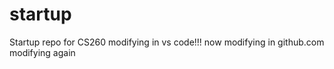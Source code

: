 # startup
Startup repo for CS260
modifying in vs code!!!
now modifying in github.com
modifying again
